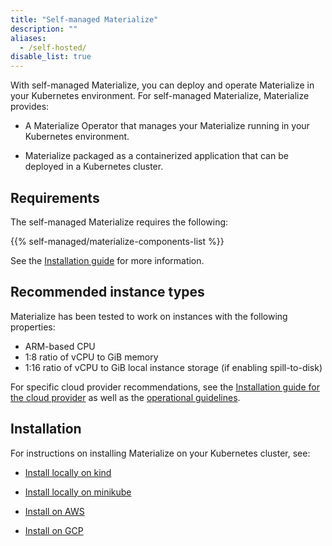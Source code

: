 ```yaml
---
title: "Self-managed Materialize"
description: ""
aliases:
  - /self-hosted/
disable_list: true
---
```


With self-managed Materialize, you can deploy and operate Materialize in your
Kubernetes environment. For self-managed Materialize, Materialize provides:

- A Materialize Operator that manages your Materialize running in your
  Kubernetes environment.

- Materialize packaged as a containerized application that can be deployed in a
  Kubernetes cluster.

## Requirements

The self-managed Materialize requires the following:

{{% self-managed/materialize-components-list %}}

See the [Installation guide](/installation/) for more information.

## Recommended instance types

Materialize has been tested to work on instances with the following properties:

- ARM-based CPU
- 1:8 ratio of vCPU to GiB memory
- 1:16 ratio of vCPU to GiB local instance storage (if enabling spill-to-disk)

For specific cloud provider recommendations, see the [Installation guide for the
cloud provider](/installation/) as well as the [operational guidelines](/installation/operational-guidelines/).

## Installation

For instructions on installing Materialize on your Kubernetes cluster, see:

- [Install locally on kind](/installation/install-on-local-kind/)

- [Install locally on
  minikube](/installation/install-on-local-minikube/)

- [Install on AWS](/installation/install-on-aws/)
- [Install on GCP](/installation/install-on-gcp/)
